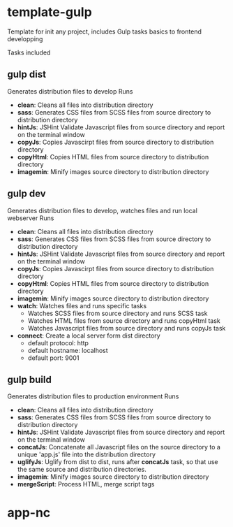 # template-gulp
Template for init any project, includes Gulp tasks basics to frontend developping

Tasks included

## gulp dist
Generates distribution files to develop
  Runs 
  - **clean**: Cleans all files into distribution directory
  - **sass**: Generates CSS files from SCSS files from source directory to distribution directory
  - **hintJs**: JSHint Validate Javascript files from source directory and report on the terminal window
  - **copyJs**: Copies Javascirpt files from source directory to distribution directory
  - **copyHtml**: Copies HTML files from source directory to distribution directory
  - **imagemin**: Minify images source directory to distribution directory

## gulp dev
Generates distribution files to develop, watches files and run local webserver
  Runs 
  - **clean**: Cleans all files into distribution directory
  - **sass**: Generates CSS files from SCSS files from source directory to distribution directory
  - **hintJs**: JSHint Validate Javascript files from source directory and report on the terminal window
  - **copyJs**: Copies Javascirpt files from source directory to distribution directory
  - **copyHtml**: Copies HTML files from source directory to distribution directory
  - **imagemin**: Minify images source directory to distribution directory
  - **watch**: Watches files and runs specific tasks
    - Watches SCSS files from source directory and runs SCSS task
    - Watches HTML files from source directory and runs copyHtml task
    - Watches Javascript files from source directory and runs copyJs task
  - **connect**: Create a local server form dist directory
    - default protocol: http
    - default hostname: localhost
    - default port: 9001

## gulp build
Generates distribution files to production environment
  Runs 
  - **clean**: Cleans all files into distribution directory
  - **sass**: Generates CSS files from SCSS files from source directory to distribution directory
  - **hintJs**: JSHint Validate Javascript files from source directory and report on the terminal window
  - **concatJs**: Concatenate all Javascript files on the source directory to a unique 'app.js' file into the distribution directory
  - **uglifyJs**: Uglify from dist to dist, runs after **concatJs** task, so that use the same source and distribution directories.
  - **imagemin**: Minify images source directory to distribution directory
  - **mergeScript**: Process HTML, merge script tags
# app-nc
